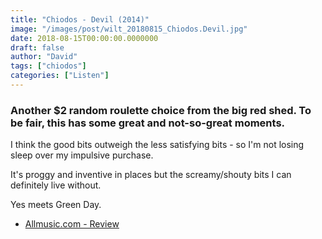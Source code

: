 ```yaml
---
title: "Chiodos - Devil (2014)"
image: "/images/post/wilt_20180815_Chiodos.Devil.jpg"
date: 2018-08-15T00:00:00.0000000
draft: false
author: "David"
tags: ["chiodos"]
categories: ["Listen"]
---
```

### Another $2 random roulette choice from the big red shed. To be fair, this has some great and not-so-great moments.  
  
I think the good bits outweigh the less satisfying bits - so I'm not losing sleep over my impulsive purchase.   
  
It's proggy and inventive in places but the screamy/shouty bits I can definitely live without.

 Yes meets Green Day.

-  [Allmusic.com - Review](https://www.allmusic.com/album/devil-mw0002617251)